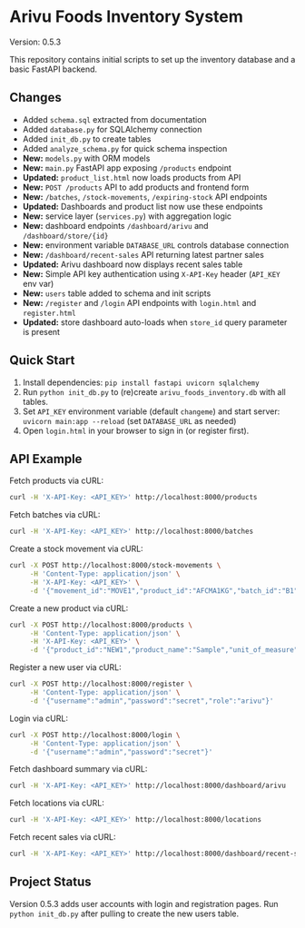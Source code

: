 # Arivu Foods Inventory System

Version: 0.5.3

This repository contains initial scripts to set up the inventory database and a basic FastAPI backend.

## Changes
- Added `schema.sql` extracted from documentation
- Added `database.py` for SQLAlchemy connection
- Added `init_db.py` to create tables
- Added `analyze_schema.py` for quick schema inspection
- **New:** `models.py` with ORM models
- **New:** `main.py` FastAPI app exposing `/products` endpoint
- **Updated:** `product_list.html` now loads products from API
- **New:** `POST /products` API to add products and frontend form
- **New:** `/batches`, `/stock-movements`, `/expiring-stock` API endpoints
- **Updated:** Dashboards and product list now use these endpoints
- **New:** service layer (`services.py`) with aggregation logic
- **New:** dashboard endpoints `/dashboard/arivu` and `/dashboard/store/{id}`
- **New:** environment variable `DATABASE_URL` controls database connection
- **New:** `/dashboard/recent-sales` API returning latest partner sales
- **Updated:** Arivu dashboard now displays recent sales table
- **New:** Simple API key authentication using `X-API-Key` header (`API_KEY` env var)
- **New:** `users` table added to schema and init scripts
- **New:** `/register` and `/login` API endpoints with `login.html` and `register.html`
- **Updated:** store dashboard auto-loads when `store_id` query parameter is present

## Quick Start
1. Install dependencies: `pip install fastapi uvicorn sqlalchemy`
2. Run `python init_db.py` to (re)create `arivu_foods_inventory.db` with all tables.
3. Set `API_KEY` environment variable (default `changeme`) and start server: `uvicorn main:app --reload` (set `DATABASE_URL` as needed)
4. Open `login.html` in your browser to sign in (or register first).

## API Example
Fetch products via cURL:

```bash
curl -H 'X-API-Key: <API_KEY>' http://localhost:8000/products
```

Fetch batches via cURL:

```bash
curl -H 'X-API-Key: <API_KEY>' http://localhost:8000/batches
```

Create a stock movement via cURL:

```bash
curl -X POST http://localhost:8000/stock-movements \
     -H 'Content-Type: application/json' \
     -H 'X-API-Key: <API_KEY>' \
     -d '{"movement_id":"MOVE1","product_id":"AFCMA1KG","batch_id":"B1","movement_type":"dispatch","quantity":10}'
```

Create a new product via cURL:

```bash
curl -X POST http://localhost:8000/products \
     -H 'Content-Type: application/json' \
     -H 'X-API-Key: <API_KEY>' \
     -d '{"product_id":"NEW1","product_name":"Sample","unit_of_measure":"kg","standard_pack_size":1,"mrp":100}'
```

Register a new user via cURL:

```bash
curl -X POST http://localhost:8000/register \
     -H 'Content-Type: application/json' \
     -d '{"username":"admin","password":"secret","role":"arivu"}'
```

Login via cURL:

```bash
curl -X POST http://localhost:8000/login \
     -H 'Content-Type: application/json' \
     -d '{"username":"admin","password":"secret"}'
```

Fetch dashboard summary via cURL:

```bash
curl -H 'X-API-Key: <API_KEY>' http://localhost:8000/dashboard/arivu
```

Fetch locations via cURL:

```bash
curl -H 'X-API-Key: <API_KEY>' http://localhost:8000/locations
```

Fetch recent sales via cURL:

```bash
curl -H 'X-API-Key: <API_KEY>' http://localhost:8000/dashboard/recent-sales
```

## Project Status
Version 0.5.3 adds user accounts with login and registration pages. Run `python init_db.py` after pulling to create the new users table.
